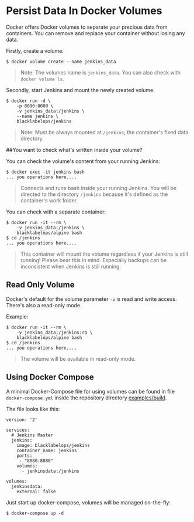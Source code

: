 # Persist Data In Docker Volumes

Docker offers Docker volumes to separate your precious data from containers. You can remove and replace your container without losing any data.

Firstly, create a volume:

~~~~
$ docker volume create --name jenkins_data
~~~~

> Note: The volumes name is `jenkins_data`. You can also check with `docker volume ls`.

Secondly, start Jenkins and mount the newly created volume:

~~~~
$ docker run -d \
    -p 8090:8080 \
    -v jenkins_data:/jenkins \
    --name jenkins \
    blacklabelops/jenkins
~~~~

> Note: Must be always mounted at `/jenkins`; the container's fixed data directory.

##You want to check what's written inside your volume?

You can check the volume's content from your running Jenkins:

~~~~
$ docker exec -it jenkins bash
... you operations here....
~~~~

> Connects and runs bash inside your running Jenkins. You will be directed to the directory `/jenkins` because it's defined as the container's work folder.

You can check with a separate container:

~~~~
$ docker run -it --rm \
    -v jenkins_data:/jenkins \
    blacklabelops/alpine bash
$ cd /jenkins
... you operations here....
~~~~

> This container will mount the volume regardless if your Jenkins is still running! Please bear this in mind. Especially backups can be inconsistent when Jenkins is still running.

## Read Only Volume

Docker's default for the volume parameter `-v` is read and write access. There's also a read-only mode.

Example:

~~~~
$ docker run -it --rm \
    -v jenkins_data:/jenkins:ro \
    blacklabelops/alpine bash
$ cd /jenkins
... you operations here....
~~~~

> The volume will be available in read-only mode.

## Using Docker Compose

A minimal Docker-Compose file for using volumes can be found in file `docker-compose.yml` inside the repository directory [examples/build](https://github.com/blacklabelops/jenkins/tree/master/examples/volumes).

The file looks like this:

~~~~
version: '2'

services:
  # Jenkins Master
  jenkins:
    image: blacklabelops/jenkins
    container_name: jenkins
    ports:
     - "8080:8080"
    volumes:
      - jenkinsdata:/jenkins

volumes:
  jenkinsdata:
    external: false
~~~~

Just start up docker-compose, volumes will be managed on-the-fly:

~~~~
$ docker-compose up -d
~~~~
